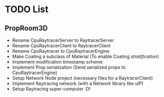 # TODO List

## PropRoom3D
* Rename CpuRaytracerServer to RaytracerServer
* Rename CpuRaytracerClient to RaytracerClient
* Rename CpuRaytracer to CpuRaytracerEngine
* Make Coating a subclass of Material (To enable Coating _stratification_)
* Implement modification timestamp scheme
* Implement Prop serialization (Send serialized props to CpuRaytracerEngine)
* Setup Network Node project (necessary files for a RaytracerClient)
* Implement Raytracing network (with a Network library like uIP)
* Setup Raytracing super-computer :D!